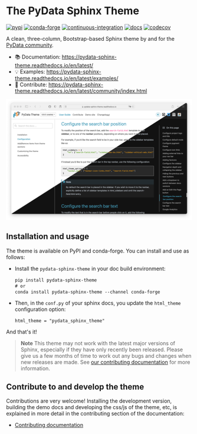 # The PyData Sphinx Theme

[![pypi](https://img.shields.io/pypi/v/pydata-sphinx-theme)](https://pypi.org/project/pydata-sphinx-theme/)
[![conda-forge](https://img.shields.io/conda/vn/conda-forge/pydata-sphinx-theme.svg)](https://anaconda.org/conda-forge/pydata-sphinx-theme)
[![continuous-integration](https://github.com/pydata/pydata-sphinx-theme/actions/workflows/tests.yml/badge.svg)](https://github.com/pydata/pydata-sphinx-theme/actions/workflows/tests.yml)
[![docs](https://readthedocs.org/projects/pydata-sphinx-theme/badge/)](https://readthedocs.org/projects/pydata-sphinx-theme/builds/)
[![codecov](https://codecov.io/gh/pydata/pydata-sphinx-theme/branch/main/graph/badge.svg?token=NwOObjYacn)](https://codecov.io/gh/pydata/pydata-sphinx-theme)

A clean, three-column, Bootstrap-based Sphinx theme by and for the [PyData community](https://pydata.org).

- 📚 Documentation: https://pydata-sphinx-theme.readthedocs.io/en/latest/
- 💡 Examples: https://pydata-sphinx-theme.readthedocs.io/en/latest/examples/
- 🙌 Contribute: https://pydata-sphinx-theme.readthedocs.io/en/latest/community/index.html

[![demo site](./docs/_static/theme_landing.png)](https://pydata-sphinx-theme.readthedocs.io/en/stable)

## Installation and usage

The theme is available on PyPI and conda-forge. You can install
and use as follows:

- Install the `pydata-sphinx-theme` in your doc build environment:

  ```
  pip install pydata-sphinx-theme
  # or
  conda install pydata-sphinx-theme --channel conda-forge
  ```

- Then, in the `conf.py` of your sphinx docs, you update the `html_theme`
  configuration option:

  ```
  html_theme = "pydata_sphinx_theme"
  ```

And that's it!

> **Note**
> This theme may not work with the latest major versions of Sphinx, especially
> if they have only recently been released. Please give us a few months of
> time to work out any bugs and changes when new releases are made.
> See [our contributing documentation](docs/community/topics.md) for more information.

## Contribute to and develop the theme

Contributions are very welcome! Installing the development version, building
the demo docs and developing the css/js of the theme, etc, is explained in
more detail in the contributing section of the documentation:

- [Contributing documentation](https://pydata-sphinx-theme.readthedocs.io/en/stable/community/index.html)
